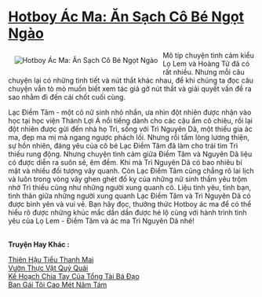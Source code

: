<a href="https://utruyen.com/hotboy-ac-ma-an-sach-co-be-ngot-ngao/23889/" title="Hotboy Ác Ma: Ăn Sạch Cô Bé Ngọt Ngào"><h1>Hotboy Ác Ma: Ăn Sạch Cô Bé Ngọt Ngào</h1></a><div style="display:table"><img align="right" style="float: left; padding: 10px;" src="https://utruyen.com/images/story/200x260/hotboy-ac-ma-an-sach-co-be-ngot-ngao.jpg" alt="Hotboy Ác Ma: Ăn Sạch Cô Bé Ngọt Ngào">Mô típ chuyện tình cảm kiểu Lọ Lem và Hoàng Tử đã có rất nhiều. Nhưng mỗi câu chuyện lại có những tình tiết và nút thắt khác nhau, để khi chúng ta đọc câu chuyện vẫn tò mò muốn biết xem tác giả gỡ nút thắt và giải quyết vấn đề ra sao nhằm đi đến cái chốt cuối cùng.<p></p>Lạc Điềm Tâm - một cô nữ sinh nhỏ nhắn, ưa nhìn đột nhiên được nhận vào học tại học viện Thánh Lợi Á nổi tiếng dành cho các cậu ấm cô chiêu, rồi lại đột nhiên được gửi đến nhà họ Trì, sống với Trì Nguyên Dã, một thiếu gia ác ma, đẹp ma mị mà ngang ngược phách lối. Nhưng rồi tấm lòng lương thiện, sự hồn nhiên, đáng yêu của cô bé Lạc Điềm Tâm đã làm cho trái tim Trì thiếu rung động. Nhưng chuyện tình cảm giữa Điềm Tâm và Nguyên Dã liệu có được diễn ra suôn sẻ, êm đềm. Khi mà Trì Nguyên Dã có bao nhiêu bí mật và nhiều đối tượng vây quanh. Còn Lạc Điềm Tâm cũng chẳng rõ lai lịch và luôn trong vòng vây ghen ghét đố kỵ của những nữ sinh thầm yêu trộm nhớ Trì thiếu cũng như những người xung quanh cô. Liệu tình yêu, tình bạn, tình thân giữa những người xung quanh Lạc Điềm Tâm và Trì Nguyên Dã có được bình yên và vui vẻ. Bạn hãy đọc, thưởng thức Hotboy ác ma để có thể hiểu rõ được những khúc mắc dần dần được hé lộ cùng với hành trình tình yêu của Lọ Lem - Điềm Tâm và ác ma Trì Nguyên Dã nhé!</div><p><br><b>Truyện Hay Khác :</b></p><a href="https://utruyen.com/thien-hau-tieu-thanh-mai/23547/" alt="Thiên Hậu Tiểu Thanh Mai">Thiên Hậu Tiểu Thanh Mai</a><br/><a href="https://github.com/quanluxury/dammy/tree/master/truyenhay/17680/" alt="Vườn Thực Vật Quỷ Quái">Vườn Thực Vật Quỷ Quái</a><br/><a href="https://github.com/quanluxury/ngontinh_sac/tree/master/truyenhay/18481/" alt="Kế Hoạch Chia Tay Của Tổng Tài Bá Đạo">Kế Hoạch Chia Tay Của Tổng Tài Bá Đạo</a><br/><a href="https://github.com/mlquan/truyenhay/tree/master/truyenhay/20603/" alt="Bạn Gái Tôi Cao Mét Năm Tám">Bạn Gái Tôi Cao Mét Năm Tám</a><br/>